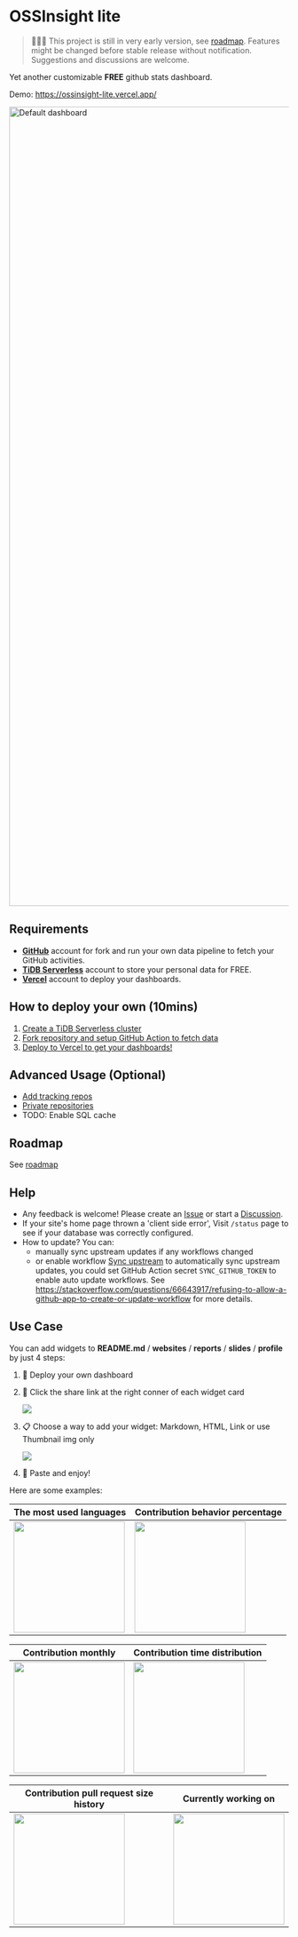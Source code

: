 # OSSInsight lite

> 🚧🚧🚧 This project is still in very early version, see [roadmap](https://github.com/pingcap/ossinsight-lite/issues/1).
> Features might be changed before stable release without notification.
> Suggestions and discussions are welcome.

Yet another customizable **FREE** github stats dashboard.

Demo: https://ossinsight-lite.vercel.app/

<img width="1440" alt="Default dashboard" src="https://github.com/pingcap/ossinsight-lite/assets/55385323/0eb143bb-abfb-4d31-8bbc-36da87355f2d">

## Requirements

- **[GitHub](https://github.com.)** account for fork and run your own data pipeline to fetch your GitHub activities.
- **[TiDB Serverless](https://tidbcloud.com/?utm_source=ossinsight&utm_medium=lite)** account to store your personal data for FREE.
- **[Vercel](https://vercel.com/)** account to deploy your dashboards.

## How to deploy your own (10mins)

1. [Create a TiDB Serverless cluster](docs/setup/database.md)
2. [Fork repository and setup GitHub Action to fetch data](docs/setup/repo-and-action.md)
3. [Deploy to Vercel to get your dashboards!](docs/setup/deploy-to-vercel.md)

## Advanced Usage (Optional)

- [Add tracking repos](docs/setup/tracking-repos.md)
- [Private repositories](docs/setup/private-repositories.md)
- TODO: Enable SQL cache

## Roadmap

See [roadmap](https://github.com/pingcap/ossinsight-lite/issues/1)

## Help

- Any feedback is welcome! Please create an [Issue](https://github.com/pingcap/ossinsight-lite/issues/new/choose) or
start a [Discussion](https://github.com/pingcap/ossinsight-lite/discussions/new/choose).
- If your site's home page thrown a 'client side error', Visit `/status` page to see if your database was correctly
configured.
- How to update? You can:
  - manually sync upstream updates if any workflows changed
  - or enable workflow [Sync upstream](.github/workflows/repo-sync.yml) to automatically sync upstream updates, you could set GitHub Action secret `SYNC_GITHUB_TOKEN` to enable auto update workflows. See https://stackoverflow.com/questions/66643917/refusing-to-allow-a-github-app-to-create-or-update-workflow for more
details.

## Use Case

You can add widgets to **README.md** / **websites** / **reports** / **slides** / **profile** by just 4 steps:
  1. 🚀 Deploy your own dashboard
  2. 🔗 Click the share link at the right conner of each widget card

     <img src="https://github.com/pingcap/ossinsight-lite/assets/55385323/c51a2b8e-05f7-4a69-9e0b-414925d6878a" weight="400" />
     
  3. 📋 Choose a way to add your widget: Markdown, HTML, Link or use Thumbnail img only

     <img src="https://github.com/pingcap/ossinsight-lite/assets/55385323/128278ad-2b94-421d-8532-41175d73c73c" weight="400" />
     
  4. 🤩 Paste and enjoy!

Here are some examples:

| The most used languages | Contribution behavior percentage |
| ----------- | ----------- |
|<img src="https://ossinsight-lite.vercel.app/widgets/contribution-most-used-languages/thumbnail.png" height="200" />|<img src="https://ossinsight-lite.vercel.app/widgets/contribution-behavior-percentage/thumbnail.png" height="200" />|

| Contribution monthly | Contribution time distribution |
| ----------- | ----------- |
|<img src="https://ossinsight-lite.vercel.app/widgets/contribution-monthly/thumbnail.png" height="200" />|<img src="https://ossinsight-lite.vercel.app/widgets/contribution-time-distribution/thumbnail.png" height="200" />|

| Contribution pull request size history | Currently working on |
| ----------- | ----------- |
|<img src="https://ossinsight-lite.vercel.app/widgets/contribution-pull-request-size-history/thumbnail.png" height="200" />|<img src="https://ossinsight-lite.vercel.app/widgets/db%2Fsql-1686650509966/thumbnail.png" height="200" />|

